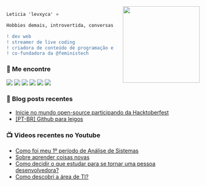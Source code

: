 
<img align="right" height="200" style="margin-left: 25px" src="https://i.imgur.com/Tznn1IZ.gif"/>

```diff
Leticia 'levxyca' ⭐

Hobbies demais, introvertida, conversas sobre tech e aleatoriedades, registrando minha jornada.

! ‍dev web
! streamer de live coding
! criadora de conteúdo de programação e tecnologia
! co-fundadora da @feministech
```

### 🔗 Me encontre

<a href="https://www.twitch.tv/levxyca"><img src="https://img.shields.io/badge/Twitch-9146FF?style=for-the-badge&logo=twitch&logoColor=white"></img></a>
<a href="https://twitter.com/levxyca"><img src="https://img.shields.io/badge/Twitter-1DA1F2?style=for-the-badge&logo=twitter&logoColor=white"></img></a>
<a href="https://www.instagram.com/levxyca/"><img src="https://img.shields.io/badge/Instagram-E4405F?style=for-the-badge&logo=instagram&logoColor=white"></img></a>
<a href="https://www.youtube.com/channel/UC0oAypdScDI9WiwvebIqiOQ"><img src="https://img.shields.io/badge/Youtube-FF0000?style=for-the-badge&logo=twitch&logoColor=white"></img></a>
<a href="https://dev.to/levxyca"><img src="https://img.shields.io/badge/dev.to-0A0A0A?style=for-the-badge&logo=dev.to&logoColor=white"></img></a>
<a href="https://www.linkedin.com/in/leticiacaroline/"><img src="https://img.shields.io/badge/LinkedIn-0077B5?style=for-the-badge&logo=linkedin&logoColor=white"></img></a>

### 📕 Blog posts recentes

<!-- BLOG:START -->
- [Inicie no mundo open-source participando da Hacktoberfest](https://dev.to/levxyca/inicie-no-mundo-open-source-participando-da-hacktoberfest-3np6)
- [[PT-BR] Github para leigos](https://dev.to/levxyca/pt-br-github-para-leigos-4i7j)
<!-- BLOG:END -->

### 📺 Videos recentes no Youtube

<!-- YOUTUBE:START -->
- [Como foi meu 1º período de Análise de Sistemas](https://www.youtube.com/watch?v=X9egRFG0u48)
- [Sobre aprender coisas novas](https://www.youtube.com/watch?v=0Qga_1UEz0M)
- [Como decidir o que estudar para se tornar uma pessoa desenvolvedora?](https://www.youtube.com/watch?v=lDOK4Ua43-c)
- [Como descobri a área de TI?](https://www.youtube.com/watch?v=D0Y8AJ6oMn0)
<!-- YOUTUBE:END -->